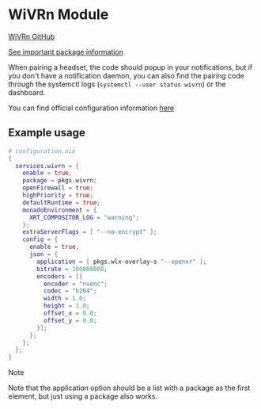 # WiVRn Module
[WiVRn GitHub](https://github.com/WiVRn/WiVRn)

[See important package information](../../../pkgs/wivrn/README.md)

When pairing a headset, the code should popup in your notifications, but if you don't have a notification daemon, you can also find the pairing code through the systemctl logs (`systemctl --user status wivrn`) or the dashboard.

You can find official configuration information [here](https://github.com/WiVRn/WiVRn/blob/master/docs/configuration.md)

## Example usage
```nix
# configuration.nix
{
  services.wivrn = {
    enable = true;
    package = pkgs.wivrn;
    openFirewall = true;
    highPriority = true;
    defaultRuntime = true;
    monadoEnvironment = {
      XRT_COMPOSITOR_LOG = "warning";
    };
    extraServerFlags = [ "--no-encrypt" ];
    config = {
      enable = true;
      json = {
        application = [ pkgs.wlx-overlay-s "--openxr" ];
        bitrate = 100000000;
        encoders = [{
          encoder = "nvenc";
          codec = "h264";
          width = 1.0;
          height = 1.0;
          offset_x = 0.0;
          offset_y = 0.0;
        }];
      };
    };
  };
}
```
> [!NOTE]
> Note that the application option should be a list with a package as the first element, but just using a package also works.

